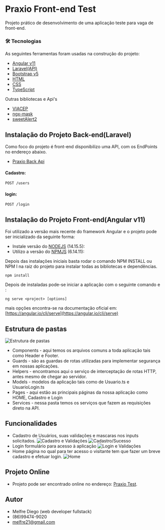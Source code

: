# Praxio Front-end Test

Projeto prático de desenvolvimento de uma aplicação teste para vaga de front-end.

### 🛠 Tecnologias

As seguintes ferramentas foram usadas na construção do projeto:

- [Angular v11](https://expo.io/)
- [Laravel(API)](https://laravel.com/)
- [Bootstrap v5](https://getbootstrap.com/)
- [HTML](https://www.w3schools.com/html/)
- [CSS](https://www.w3schools.com/css/)
- [TypeScript](https://www.typescriptlang.org/)

Outras bibliotecas e Api's

- [VIACEP](https://viacep.com.br/)
- [ngx-mask](https://github.com/JsDaddy/ngx-mask)
- [sweetAlert2](https://sweetalert2.github.io/)



## Instalação do Projeto Back-end(Laravel)

Como foco do projeto é front-end disponibilizo uma API, com os EndPoints no endereço abaixo.
- [Praxio Back Api](https://praxio.afrenti.com.br/api)

#### Cadastro:
```
POST /users
```
#### login:
```
POST /login
```

## Instalação do Projeto Front-end(Angular v11)


Foi utilizado a versão mais recente do framework Angular e o projeto pode ser inicializado da seguinte forma:

- Instale versão do [NODEJS](https://nodejs.org/en/) (14.15.5):
- Utilizo a versão do [NPMJS](https://www.npmjs.com/) (6.14.11):

Depois das instalações iniciais basta rodar o comando NPM INSTALL ou NPM I na raiz do projeto para instalar todas as bibliotecas e dependências.

```
npm install
```

Depois de instaladas pode-se iniciar a aplicação com o seguinte comando e :

```
ng serve <project> [options]
```
mais opções encontra-se na documentação oficial em: [https://angular.io/cli/serve](https://angular.io/cli/serve)

## Estrutura de pastas
![Estrutura de pastas](http://front-praxio.afrenti.com.br/images_readme/estrutura_pastas.png)
- Components - aqui temos os arquivos comuns a toda aplicação tais como Header e Footer.
- Guards - são as guardas de rotas utilizadas para implementar segurança em nossas aplicações.
- Helpers - encontramos aqui o serviço de interceptação de rotas HTTP, antes mesmo de chegar ao servidor. 
- Models - modelos da aplicação tais como de Usuario.ts e UsuarioLogin.ts
- Pages - aqui estão as principais páginas da nossa aplicação como HOME, Cadastro e Login
- Services - nessa pasta temos os serviços que fazem as requisições direto na API.

## Funcionalidades
- Cadastro de Usuários, suas validações e mascaras nos inputs solicitados.
![Cadastro e Validações](http://front-praxio.afrenti.com.br/images_readme/cadstro_validacoes.png)
![Cadastro/Sucesso](http://front-praxio.afrenti.com.br/images_readme/cadastro_com_sucesso.png)
- Login formulário para acesso à aplicação
![Login e Validações](http://front-praxio.afrenti.com.br/images_readme/login_e_validacoes.png)
- Home página no qual para ter acesso o visitante tem que fazer um breve cadastro e efetuar login.
![Home](http://front-praxio.afrenti.com.br/images_readme/home.png)

## Projeto Online
- Projeto pode ser encontrado online no endereço: [Praxio Test](https://front-praxio.afrenti.com.br).

## Autor
- Melfre Diego (web developer fullstack)
- (86)99474-9020
- melfre21@gmail.com

